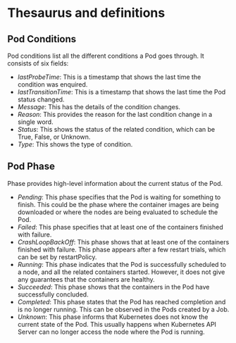 Thesaurus and definitions
==========================

## Pod Conditions

Pod conditions list all the different conditions a Pod goes through. It consists of six fields:

* _lastProbeTime_: This is a timestamp that shows the last time the condition was enquired.
* _lastTransitionTime_: This is a timestamp that shows the last time the Pod status changed.
* _Message_: This has the details of the condition changes.
* _Reason_: This provides the reason for the last condition change in a single word.
* _Status_: This shows the status of the related condition, which can be True, False, or Unknown.
* _Type_: This shows the type of condition.

## Pod Phase

Phase provides high-level information about the current status of the Pod. 

* _Pending_: This phase specifies that the Pod is waiting for something to finish. 
  This could be the phase where the container images are being downloaded or where the nodes are being evaluated to schedule the Pod.
* _Failed_: This phase specifies that at least one of the containers finished with failure.
* _CrashLoopBackOff_: This phase shows that at least one of the containers finished with failure. 
  This phase appears after a few restart trials, which can be set by restartPolicy.
* _Running_: This phase indicates that the Pod is successfully scheduled to a node, and all the related containers started. 
  However, it does not give any guarantees that the containers are healthy.
* _Succeeded_: This phase shows that the containers in the Pod have successfully concluded.
* _Completed_: This phase states that the Pod has reached completion and is no longer running. This can be observed in the Pods created by a Job.
* _Unknown_: This phase informs that Kubernetes does not know the current state of the Pod. 
  This usually happens when Kubernetes API Server can no longer access the node where the Pod is running.